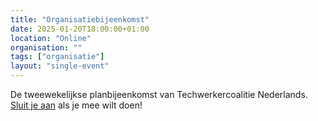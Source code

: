 ```yaml
---
title: "Organisatiebijeenkomst"
date: 2025-01-20T18:00:00+01:00
location: "Online"
organisation: ""
tags: ["organisatie"]
layout: "single-event"
---
```


De tweewekelijkse planbijeenkomst van Techwerkercoalitie Nederlands. [Sluit je aan](join) als je mee wilt doen!
